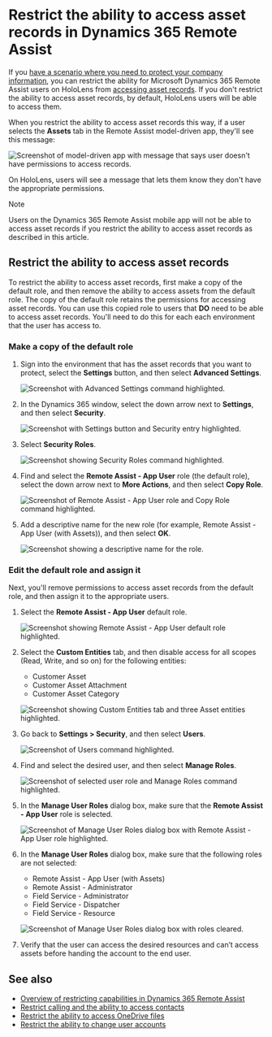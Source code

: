 
# Restrict the ability to access asset records in Dynamics 365 Remote Assist

If you [have a scenario where you need to protect your company information](restricted-mode-overview.md), you can restrict the ability for Microsoft Dynamics 365 Remote Assist users on HoloLens from [accessing asset records](asset-capture-overview.md). If you don't restrict the ability to access asset records, by default, HoloLens users will be able to access them. 

When you restrict the ability to access asset records this way, if a user selects the **Assets** tab in the Remote Assist model-driven app, they'll see this message: 

 ![Screenshot of model-driven app with message that says user doesn't have permissions to access records.](media/restricted-mode-assets-model-driven-app.jpg "Screenshot of model-driven app with message that says user doesn't have permissions to access records")

On HoloLens, users will see a message that lets them know they don't have the appropriate permissions. 

> [!NOTE]
> Users on the Dynamics 365 Remote Assist mobile app will not be able to access asset records if you restrict the ability to access asset records as described in this article. 

## Restrict the ability to access asset records

To restrict the ability to access asset records, first make a copy of the default role, and then remove the ability to access assets from the default role. The copy of the default role retains the permissions for accessing asset records. You can use this copied role to users that **DO** need to be able to access asset records. You'll need to do this for each each environment that the user has access to. 

### Make a copy of the default role

1. Sign into the environment that has the asset records that you want to protect, select the **Settings** button, and then select **Advanced Settings**.

    ![Screenshot with Advanced Settings command highlighted.](media/restricted-mode-assets-advanced-settings.jpg "Screenshot with Advanced Settings command highlighted")

2. In the Dynamics 365 window, select the down arrow next to **Settings**, and then select **Security**.

     ![Screenshot with Settings button and Security entry highlighted.](media/restricted-mode-assets-security.jpg "Screenshot with Settings button and Security entry highlighted")

3. Select **Security Roles**.

     ![Screenshot showing Security Roles command highlighted.](media/restricted-mode-assets-security-roles.jpg "Screenshot showing Security Roles command highlighted")

4. Find and select the **Remote Assist - App User** role (the default role), select the down arrow next to **More Actions**, and then select **Copy Role**.

     ![Screenshot of Remote Assist - App User role and Copy Role command highlighted.](media/restricted-mode-assets-copy-role.jpg "Screenshot of Remote Assist - App User role and Copy Role command highlighted")
    
5. Add a descriptive name for the new role (for example, Remote Assist - App User (with Assets)), and then select **OK**.

     ![Screenshot showing a descriptive name for the role.](media/restricted-mode-assets-describe-new-role.jpg "Screenshot showing a descriptive name for the role")
     
### Edit the default role and assign it

Next, you'll remove permissions to access asset records from the default role, and then assign it to the appropriate users.  

1. Select the **Remote Assist - App User** default role. 

     ![Screenshot showing Remote Assist - App User default role highlighted.](media/restricted-mode-assets-select-default-role.jpg "Screenshot showing Remote Assist - App User default role highlighted")

2. Select the **Custom Entities** tab, and then disable access for all scopes (Read, Write, and so on) for the following entities:

    - Customer Asset
    - Customer Asset Attachment
    - Customer Asset Category

     ![Screenshot showing Custom Entities tab and three Asset entities highlighted.](media/restricted-mode-assets-custom-entities.jpg "Screenshot showing Custom Entities tab and three Asset entities highlighted")

3. Go back to **Settings > Security**, and then select **Users**.

     ![Screenshot of Users command highlighted.](media/restricted-mode-assets-users.jpg "Screenshot of Users command highlighted")

4. Find and select the desired user, and then select **Manage Roles**.

     ![Screenshot of selected user role and Manage Roles command highlighted.](media/restricted-mode-assets-manage-roles.jpg "Screenshot of selected user role and Manage Roles command highlighted")

5. In the **Manage User Roles** dialog box, make sure that the **Remote Assist - App User** role is selected.

     ![Screenshot of Manage User Roles dialog box with Remote Assist - App User role highlighted.](media/restricted-mode-assets-selected-role.jpg "Screenshot of Manage User Roles dialog box with Remote Assist - App User role highlighted")

6. In the **Manage User Roles** dialog box, make sure that the following roles are not selected:

    - Remote Assist - App User (with Assets)
    - Remote Assist - Administrator
    - Field Service - Administrator
    - Field Service - Dispatcher
    - Field Service - Resource

     ![Screenshot of Manage User Roles dialog box with roles cleared.](media/restricted-mode-assets-cleared-roles.jpg "Screenshot of Manage User Roles dialog box with roles cleared")

7. Verify that the user can access the desired resources and can’t access assets before handing the account to the end user.

## See also

- [Overview of restricting capabilities in Dynamics 365 Remote Assist](restricted-mode-overview.md)
- [Restrict calling and the ability to access contacts](restricted-mode-calling.md)
- [Restrict the ability to access OneDrive files](restricted-mode-files.md)
- [Restrict the ability to change user accounts](restricted-mode-signout.md)
